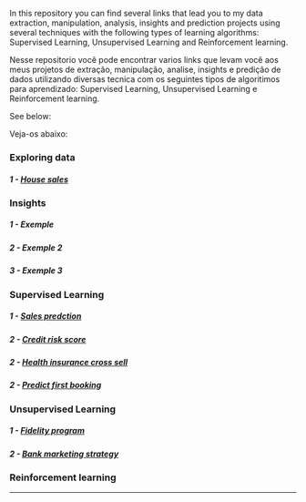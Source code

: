 In this repository you can find several links that lead you to my data extraction, manipulation, analysis, insights and prediction projects using several techniques with the following types of learning algorithms: Supervised Learning, Unsupervised Learning and Reinforcement learning.

Nesse repositorio você pode encontrar varios links que levam você aos meus projetos de extração, manipulação, analise, insights e predição de dados utilizando diversas tecnica com os seguintes tipos de algoritimos para aprendizado: Supervised Learning, Unsupervised Learning e Reinforcement learning.
<p>See below:</p>
<p>Veja-os abaixo:</p>


###  **Exploring data**
   #####  1 -  <a href="https://github.com/wilianuhlmann/house_sales">    House sales</a>
   
###  **Insights**
   #####  1 -      Exemple
   #####  2 -      Exemple 2
   #####  3 -      Exemple 3
### **Supervised Learning**
   #####  1 -  <a href="https://github.com/wilianuhlmann/sales_prediction">    Sales predction</a>
   #####  2 -  <a href="https://github.com/wilianuhlmann/credit_risk_score">    Credit risk score</a>
   #####  2 -  <a href="https://github.com/wilianuhlmann/health_insurance_cross_sell">     Health insurance cross sell</a>
   #####  2 -  <a href="https://github.com/wilianuhlmann/predict_first_booking-">     Predict first booking</a>



### **Unsupervised Learning**
   #####  1 -  <a href="https://github.com/wilianuhlmann/fidelity_program">    Fidelity program</a>
   #####  2 -  <a href="https://github.com/wilianuhlmann/bank_marketing_strategy">    Bank marketing strategy</a>



### **Reinforcement learning**

_____________________________________________________________________________________
